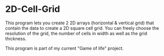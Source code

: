 # 2D-Cell-Grid

This program lets you create 2 2D arrays (horizontal & vertical grid) that contain the data to
create a 2D square cell grid. You can freely choose the resolution of the grid, the number of cells
in width as well as the grid thickness. 

This program is part of my current "Game of life" project.
